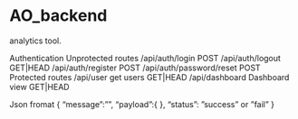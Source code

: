 # AO_backend
analytics tool.


Authentication
Unprotected routes
/api/auth/login						POST
/api/auth/logout					GET|HEAD
/api/auth/register					POST
/api/auth/password/reset				POST
Protected routes
/api/user			get users		GET|HEAD
/api/dashboard		Dashboard view		GET|HEAD

Json fromat
{
   “message”:””,
     “payload”:{
		},
      “status”: ”success” or ”fail”
}
